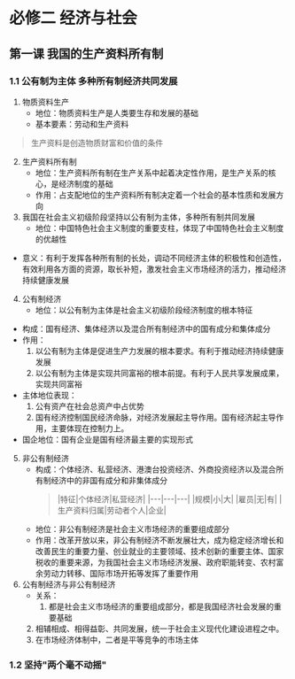 
# 必修二 经济与社会

## 第一课 我国的生产资料所有制
### 1.1 公有制为主体 多种所有制经济共同发展
1. 物质资料生产
	- 地位：物质资料生产是人类要生存和发展的基础
 	- 基本要素：劳动和生产资料
  > 生产资料是创造物质财富和价值的条件
2. 生产资料所有制
	- 地位：生产资料所有制在生产关系中起着决定性作用，是生产关系的核心，是经济制度的基础
 	- 作用：占支配地位的生产资料所有制决定着一个社会的基本性质和发展方向
3. 我国在社会主义初级阶段坚持以公有制为主体，多种所有制共同发展
	- 地位：中国特色社会主义制度的重要支柱，体现了中国特色社会主义制度的优越性
  - 意义：有利于发挥各种所有制的长处，调动不同经济主体的积极性和创造性，有效利用各方面的资源，取长补短，激发社会主义市场经济的活力，推动经济持续健康发展
4. 公有制经济
	- 地位：以公有制为主体是社会主义初级阶段经济制度的根本特征
  - 构成：国有经济、集体经济以及混合所有制经济中的国有成分和集体成分
  - 作用：
  	1. 以公有制为主体是促进生产力发展的根本要求。有利于推动经济持续健康发展
    2. 以公有制为主体是实现共同富裕的根本前提。有利于人民共享发展成果，实现共同富裕
  - 主体地位表现：
  	1. 公有资产在社会总资产中占优势
    2. 国有经济控制国民经济命脉，对经济发展起主导作用。国有经济起主导作用，主要体现在控制力上。
  - 国企地位：国有企业是国有经济最主要的实现形式
5. 非公有制经济
	- 构成：个体经济、私营经济、港澳台投资经济、外商投资经济以及混合所有制经济中的非国有成分和非集体成分
 		> |特征|个体经济|私营经济|
   		|---|---|---|
      |规模|小|大|
      |雇员|无|有|
      |生产资料归属|劳动者个人|企业|
	- 地位：非公有制经济是社会主义市场经济的重要组成部分
 	- 作用：改革开放以来，非公有制经济不断发展壮大，成为稳定经济增长和改善民生的重要力量、创业就业的主要领域、技术创新的重要主体、国家税收的重要来源，为我国社会主义市场经济发展、政府职能转变、农村富余劳动力转移、国际市场开拓等发挥了重要作用
6. 公有制经济与非公有制经济
	- 关系：
 		1. 都是社会主义市场经济的重要组成部分，都是我国经济社会发展的重要基础
    2. 相辅相成、相得益彰、共同发展，统一于社会主义现代化建设进程之中。
    3. 在市场经济体制中，二者是平等竞争的市场主体

### 1.2 坚持"两个毫不动摇"




